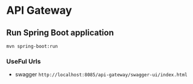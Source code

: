 # API Gateway

## Run Spring Boot application
```shell
mvn spring-boot:run
```
### UseFul Urls

* swagger `http://localhost:8085/api-gateway/swagger-ui/index.html`